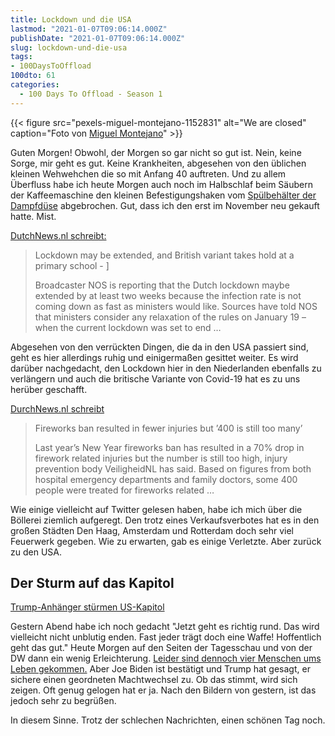 ```yaml
---
title: Lockdown und die USA
lastmod: "2021-01-07T09:06:14.000Z"
publishDate: "2021-01-07T09:06:14.000Z"
slug: lockdown-und-die-usa
tags:
- 100DaysToOffload
100dto: 61
categories:
  - 100 Days To Offload - Season 1
---
```


{{< figure src="pexels-miguel-montejano-1152831" alt="We are closed" caption="Foto von [Miguel Montejano](https://www.pexels.com/de-de/foto/entschuldigung-wir-sind-geschlossen-1152831/)" >}}


Guten Morgen! Obwohl, der Morgen so gar nicht so gut ist. Nein, keine Sorge, mir geht es gut. Keine Krankheiten, abgesehen von den üblichen kleinen Wehwehchen die so mit Anfang 40 auftreten. Und zu allem Überfluss habe ich heute Morgen auch noch im Halbschlaf beim Säubern der Kaffeemaschine den kleinen Befestigungshaken vom [Spülbehälter der Dampfdüse](https://ersatzteildirect.de/de/Krups-Kaffeemaschine-Behaelter-Becken-EA9000-EA9010::7990.html) abgebrochen. Gut, dass ich den erst im November neu gekauft hatte. Mist.

[DutchNews.nl schreibt:](https://www.dutchnews.nl/news/2021/01/lockdown-may-be-extended-as-british-variant-takes-hold-at-a-primary-school/)

> Lockdown may be extended, and British variant takes hold at a primary school - ]
>
> Broadcaster NOS is reporting that the Dutch lockdown maybe extended by at least two weeks because the infection rate is not coming down as fast as ministers would like. Sources have told NOS that ministers consider any relaxation of the rules on January 19 – when the current lockdown was set to end …

Abgesehen von den verrückten Dingen, die da in den USA passiert sind, geht es hier allerdings ruhig und einigermaßen gesittet weiter. Es wird darüber nachgedacht, den Lockdown hier in den Niederlanden ebenfalls zu verlängern und auch die britische Variante von Covid-19 hat es zu uns herüber geschafft. 

[DurchNews.nl schreibt](https://www.dutchnews.nl/news/2021/01/fireworks-ban-resulted-in-fewer-injuries-but-400-is-still-too-many/)

> Fireworks ban resulted in fewer injuries but ’400 is still too many’
> 
> Last year’s New Year fireworks ban has resulted in a 70% drop in firework related injuries but the number is still too high, injury prevention body VeiligheidNL has said. Based on figures from both hospital emergency departments and family doctors, some 400 people were treated for fireworks related …

Wie einige vielleicht auf Twitter gelesen haben, habe ich mich über die Böllerei ziemlich aufgeregt. Den trotz eines Verkaufsverbotes hat es in den großen Städten Den Haag, Amsterdam und Rotterdam doch sehr viel Feuerwerk gegeben. Wie zu erwarten, gab es einige Verletzte. Aber zurück zu den USA.

## Der Sturm auf das Kapitol

[Trump-Anhänger stürmen US-Kapitol](https://www.tagesschau.de/multimedia/video/video-805879.html)

Gestern Abend habe ich noch gedacht "Jetzt geht es richtig rund. Das wird vielleicht nicht unblutig enden. Fast jeder trägt doch eine Waffe! Hoffentlich geht das gut." Heute Morgen auf den Seiten der Tagesschau und von der DW dann ein wenig Erleichterung. [Leider sind dennoch vier Menschen ums Leben gekommen.](https://www.tagesschau.de/ausland/kapitol-gestuermt-119.html) Aber Joe Biden ist bestätigt und Trump hat gesagt, er sichere einen geordneten Machtwechsel zu. Ob das stimmt, wird sich zeigen. Oft genug gelogen hat er ja. Nach den Bildern von gestern, ist das jedoch sehr zu begrüßen. 

In diesem Sinne. Trotz der schlechen Nachrichten, einen schönen Tag noch.

